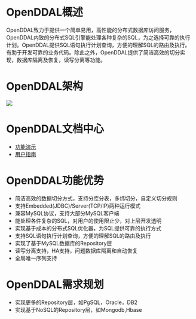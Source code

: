 # OpenDDAL概述
OpenDDAL致力于提供一个简单易用，高性能的分布式数据库访问服务，OpenDDAL内致的分布式SQL引擎能处理各种复杂的SQL，为之选择可靠的执行计划。OpenDDAL提供SQL语句执行计划查询，方便的理解SQL的路由及执行。有助于开发可靠的业务代码。除此之外，OpenDDAL提供了简洁高效的切分实现，数据库隔离及恢复，读写分离等功能。

# OpenDDAL架构
![](https://raw.githubusercontent.com/wplatform/blog/master/assets/openddal_main/architecture.png)


# OpenDDAL文档中心
- [功能演示](https://github.com/wplatform/blog/blob/master/posts/openddal-func-showcase.md)
- [用户指南](https://github.com/wplatform/blog/blob/master/posts/openddal-guide.md)

# OpenDDAL功能优势
- 简洁高效的数据切分方式，支持分库分表，多纬切分，自定义切分规则
- 支持Embedded(JDBC)/Server(TCP/IP)两种运行模式
- 兼容MySQL协议，支持大部分MySQL客户端
- 能处理各件复杂的SQL，对用户的使用限止少，对上层开发透明
- 实现基于成本的分布式SQL优化器，为SQL提供可靠的执行方式
- 支持SQL语句执行计划查询，方便的理解SQL的路由及执行
- 实现了基于MySQL数据库的Repository层
- 读写分离支持，HA支持，问题数据库隔离和自动恢复
- 全局唯一序列支持

# OpenDDAL需求规划
- 实现更多的Repository层，如PgSQL，Oracle，DB2
- 实现基于NoSQL的Repository层，如Mongodb,Hbase 

